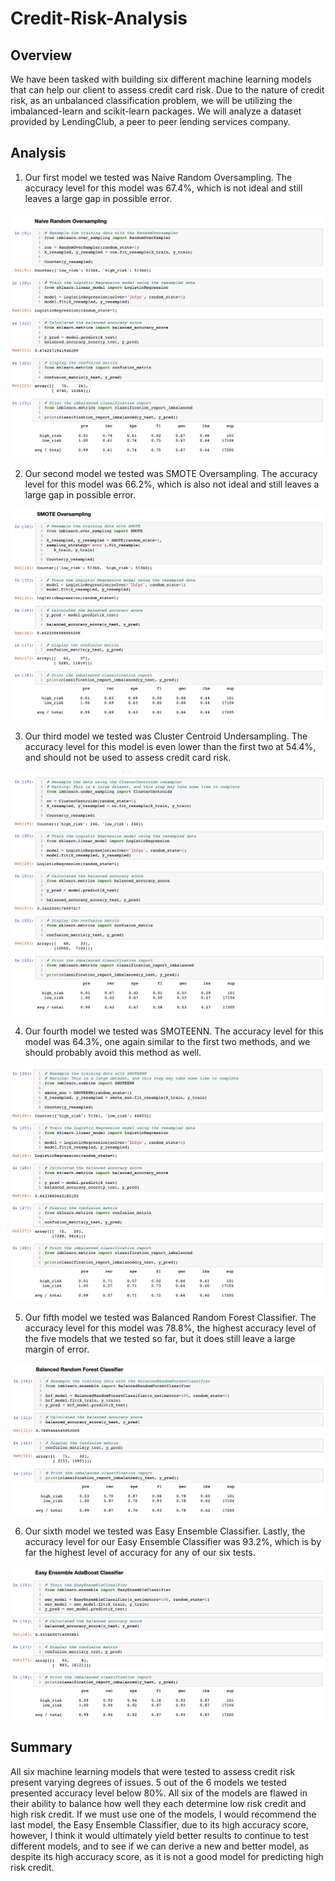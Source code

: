 # Credit-Risk-Analysis

## Overview

We have been tasked with building six different machine learning models that can help our client to assess credit card risk. Due to the nature of credit risk, as an unbalanced classification problem, we will be utilizing the imbalanced-learn and scikit-learn packages. We will analyze a dataset provided by LendingClub, a peer to peer lending services company.


## Analysis

1. Our first model we tested was Naive Random Oversampling. The accuracy level for this model was 67.4%, which is not ideal and still leaves a large gap in possible error. 

![Naive_Random_Oversampling](Images/Naive_Random_Oversampling.png)

2. Our second model we tested was SMOTE Oversampling. The accuracy level for this model was 66.2%, which is also not ideal and still leaves a large gap in possible error. 

![SMOTE_Oversampling](Images/SMOTE_Oversampling.png)

3. Our third model we tested was Cluster Centroid Undersampling. The accuracy level for this model is even lower than the first two at 54.4%, and should not be used to assess credit card risk.

![Cluster_Centroids](Images/Cluster_Centroids.png)

4. Our fourth model we tested was SMOTEENN. The accuracy level for this model was 64.3%, one again similar to the first two methods, and we should probably avoid this method as well. 

![SMOTEENN](Images/SMOTEENN.png)

5. Our fifth model we tested was Balanced Random Forest Classifier. The accuracy level for this model was 78.8%, the highest accuracy level of the five models that we tested so far, but it does still leave a large margin of error. 

![Balanced_Random_Forest_Classifier](Images/Balanced_Random_Forest_Classifier.png)

6. Our sixth model we tested was Easy Ensemble Classifier. Lastly, the accuracy level for our Easy Ensemble Classifier was 93.2%, which is by far the highest level of accuracy for any of our six tests. 

![Easy_Ensemble_Classifier](Images/Easy_Ensemble_Classifier.png)


## Summary

All six machine learning models that were tested to assess credit risk present varying degrees of issues. 5 out of the 6 models we tested presented accuracy level below 80%. All six of the models are flawed in their ability to balance how well they each determine low risk credit and high risk credit. If we must use one of the models, I would recommend the last model, the Easy Ensemble Classifier, due to its high accuracy score, however, I think it would ultimately yield better results to continue to test different models, and to see if we can derive a new and better model, as despite its high accuracy score, as it is not a good model for predicting high risk credit.
